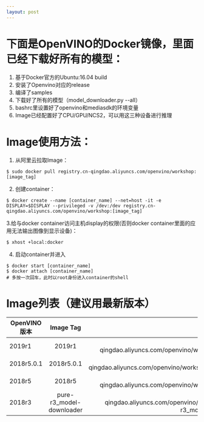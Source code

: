 ```yaml
---
layout: post
---
```

# 下面是OpenVINO的Docker镜像，里面已经下载好所有的模型：
1. 基于Docker官方的Ubuntu:16.04 build
2. 安装了Openvino对应的release
3. 编译了samples
4. 下载好了所有的模型（model_downloader.py --all）
5. bashrc里设置好了openvino和mediasdk的环境变量
6. Image已经配置好了CPU/GPU/NCS2，可以用这三种设备进行推理

# Image使用方法：
1. 从阿里云拉取Image：

```
$ sudo docker pull registry.cn-qingdao.aliyuncs.com/openvino/workshop:[image_tag]
```

2. 创建container：

```
$ docker create --name [container_name] --net=host -it -e DISPLAY=$DISPLAY --privileged -v /dev:/dev registry.cn-qingdao.aliyuncs.com/openvino/workshop:[image_tag]
```

3.给与docker container访问主机display的权限(否则docker container里面的应用无法输出图像到显示设备)：

```
$ xhost +local:docker
```

4. 启动container并进入

```
$ docker start [container_name]
$ docker attach [container_name]
# 多按一次回车，此时以root身份进入container的shell
```

# Image列表（建议用最新版本）

OpenVINO版本|Image Tag|Docker地址
---|:--:|---:
2019r1|2019r1|registry.cn-qingdao.aliyuncs.com/openvino/workshop:2019r1
2018r5.0.1|2018r5.0.1|registry.cn-qingdao.aliyuncs.com/openvino/workshop:2018r5.0.1
2018r5|2018r5|registry.cn-qingdao.aliyuncs.com/openvino/workshop:2018r5
2018r3|pure-r3_model-downloader|registry.cn-qingdao.aliyuncs.com/openvino/workshop:pure-r3_model-downloader
